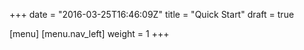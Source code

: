 +++
date = "2016-03-25T16:46:09Z"
title = "Quick Start"
draft = true

[menu]
  [menu.nav_left]
    weight = 1
+++

